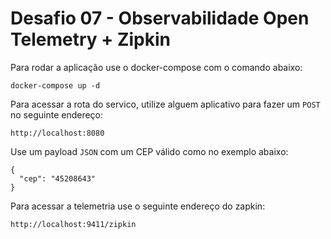 # Desafio 07 - Observabilidade Open Telemetry + Zipkin

Para rodar a aplicação use o docker-compose com o comando abaixo:

```
docker-compose up -d
```

Para acessar a rota do servico, utilize alguem aplicativo para fazer um `POST` no seguinte endereço:

```
http://localhost:8080
```

Use um payload `JSON` com um CEP válido como no exemplo abaixo:

```
{
  "cep": "45208643"
}
```

Para acessar a telemetria use o seguinte endereço do zapkin:

```
http://localhost:9411/zipkin
```
